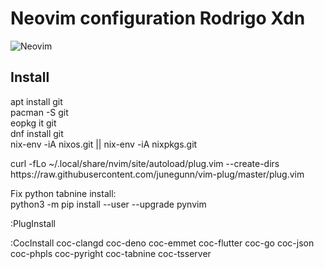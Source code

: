 # Neovim configuration Rodrigo Xdn
![Neovim](https://raw.githubusercontent.com/neovim/neovim.github.io/master/logos/neovim-logo-300x87.png)
<h2>Install</h2>
<p>
  apt install git <br>
  pacman -S git <br>
  eopkg it git <br>
  dnf install git <br>
  nix-env -iA nixos.git || nix-env -iA nixpkgs.git <br>
</p>
<p>
  curl -fLo ~/.local/share/nvim/site/autoload/plug.vim --create-dirs https://raw.githubusercontent.com/junegunn/vim-plug/master/plug.vim
</p>
<p>
  Fix python tabnine install: <br> 
  python3 -m pip install --user --upgrade pynvim
</p>
<p>
  :PlugInstall
</p>
<p>
    :CocInstall coc-clangd coc-deno coc-emmet coc-flutter coc-go coc-json coc-phpls coc-pyright coc-tabnine coc-tsserver
</p>
